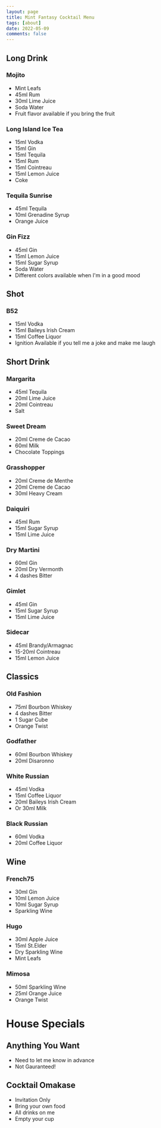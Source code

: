 ```yaml
---
layout: page
title: Mint Fantasy Cocktail Menu
tags: [about]
date: 2022-05-09
comments: false
---
```


## Long Drink
### Mojito 
* Mint Leafs
* 45ml Rum
* 30ml Lime Juice
* Soda Water
* Fruit flavor available if you bring the fruit

### Long Island Ice Tea
* 15ml Vodka
* 15ml Gin
* 15ml Tequila
* 15ml Rum
* 15ml Cointreau
* 15ml Lemon Juice
* Coke

### Tequila Sunrise
* 45ml Tequila
* 10ml Grenadine Syrup
* Orange Juice

### Gin Fizz
* 45ml Gin
* 15ml Lemon Juice
* 15ml Sugar Syrup
* Soda Water
* Different colors available when I'm in a good mood 


## Shot
### B52
* 15ml Vodka
* 15ml Baileys Irish Cream
* 15ml Coffee Liquor
* Ignition Available if you tell me a joke and make me laugh


## Short Drink
### Margarita
* 45ml Tequila
* 20ml Lime Juice
* 20ml Cointreau
* Salt

### Sweet Dream
* 20ml Creme de Cacao
* 60ml Milk
* Chocolate Toppings

### Grasshopper
* 20ml Creme de Menthe
* 20ml Creme de Cacao
* 30ml Heavy Cream

### Daiquiri
* 45ml Rum
* 15ml Sugar Syrup
* 15ml Lime Juice

### Dry Martini
* 60ml Gin
* 20ml Dry Vermonth
* 4 dashes Bitter

### Gimlet
* 45ml Gin
* 15ml Sugar Syrup
* 15ml Lime Juice

### Sidecar
* 45ml Brandy/Armagnac
* 15-20ml Cointreau
* 15ml Lemon Juice


## Classics
### Old Fashion
* 75ml Bourbon Whiskey
* 4 dashes Bitter
* 1 Sugar Cube
* Orange Twist

### Godfather
* 60ml Bourbon Whiskey
* 20ml Disaronno

### White Russian
* 45ml Vodka
* 15ml Coffee Liquor
* 20ml Baileys Irish Cream
* Or 30ml Milk

### Black Russian
* 60ml Vodka
* 20ml Coffee Liquor


## Wine
### French75
* 30ml Gin
* 10ml Lemon Juice
* 10ml Sugar Syrup
* Sparkling Wine

### Hugo
* 30ml Apple Juice
* 15ml St.Elder
* Dry Sparkling Wine
* Mint Leafs

### Mimosa
* 50ml Sparkling Wine
* 25ml Orange Juice
* Orange Twist


# House Specials
## Anything You Want
* Need to let me know in advance
* Not Gauranteed!

## Cocktail Omakase
* Invitation Only
* Bring your own food
* All drinks on me
* Empty your cup
